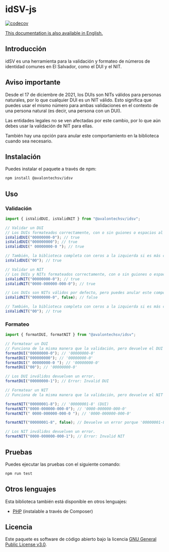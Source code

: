 # idSV-js

[![codecov](https://codecov.io/gh/avalon-tech/idsv-js/graph/badge.svg?token=TUNXRWZ5W1)](https://codecov.io/gh/avalon-tech/idsv-js)

[This documentation is also available in English.](https://github.com/avalon-tech/idsv-js/blob/main/README.md)

## Introducción

idSV es una herramienta para la validación y formateo de números de identidad comunes en El Salvador, como el DUI y el NIT.

## Aviso importante

Desde el 17 de diciembre de 2021, los DUIs son NITs válidos para personas naturales, por lo que cualquier DUI es un NIT válido. Esto significa que puedes usar el mismo número para ambas validaciones en el contexto de una persona natural (es decir, una persona con un DUI).

Las entidades legales no se ven afectadas por este cambio, por lo que aún debes usar la validación de NIT para ellas.

También hay una opción para anular este comportamiento en la biblioteca cuando sea necesario.

## Instalación

Puedes instalar el paquete a través de npm:

```bash
npm install @avalontechsv/idsv
```

## Uso

### Validación

```javascript
import { isValidDUI, isValidNIT } from "@avalontechsv/idsv";

// Validar un DUI
// Los DUIs formateados correctamente, con o sin guiones o espacios al principio o al final, son válidos.
isValidDUI("00000000-0"); // true
isValidDUI("000000000"); // true
isValidDUI(" 00000000-0 "); // true

// También, la biblioteca completa con ceros a la izquierda si es más corto que 9 dígitos. Esto es útil para validar DUIs que se almacenan en una base de datos como enteros.
isValidDUI("00"); // true

// Validar un NIT
// Los DUIs y NITs formateados correctamente, con o sin guiones o espacios al principio o al final, son válidos.
isValidNIT("00000000-0"); // true
isValidNIT("0000-000000-000-0"); // true

// Los DUIs son NITs válidos por defecto, pero puedes anular este comportamiento pasando false como segundo parámetro.
isValidNIT("00000000-0", false); // false

// También, la biblioteca completa con ceros a la izquierda si es más corto que 14 dígitos. Esto es útil para validar NITs que se almacenan en una base de datos como enteros.
isValidNIT("00"); // true
```

### Formateo

```javascript
import { formatDUI, formatNIT } from "@avalontechsv/idsv";

// Formatear un DUI
// Funciona de la misma manera que la validación, pero devuelve el DUI formateado.
formatDUI("00000000-0"); // '00000000-0'
formatDUI("000000000"); // '00000000-0'
formatDUI(" 00000000-0 "); // '00000000-0'
formatDUI("00"); // '00000000-0'

// Los DUI inválidos devuelven un error.
formatDUI("00000000-1"); // Error: Invalid DUI

// Formatear un NIT
// Funciona de la misma manera que la validación, pero devuelve el NIT formateado. Por defecto, los DUIs son NITs válidos, pero puedes anular este comportamiento pasando false como segundo parámetro.

formatNIT("00000001-8"); // '00000001-8' (DUI)
formatNIT("0000-000000-000-0"); // '0000-000000-000-0'
formatNIT(" 0000-000000-000-0 "); // '0000-000000-000-0'

formatNIT("00000001-8", false); // Devuelve un error porque '00000001-8' es un DUI válido, pero no un NIT válido.

// Los NIT inválidos devuelven un error.
formatNIT("0000-000000-000-1"); // Error: Invalid NIT
```

## Pruebas

Puedes ejecutar las pruebas con el siguiente comando:

```bash
npm run test
```

## Otros lenguajes

Esta biblioteca también está disponible en otros lenguajes:

- [PHP](https://github.com/avalon-tech/idSV) (instalable a través de Composer)

## Licencia

Este paquete es software de código abierto bajo la licencia [GNU General Public License v3.0](https://opensource.org/licenses/GPL-3.0).

